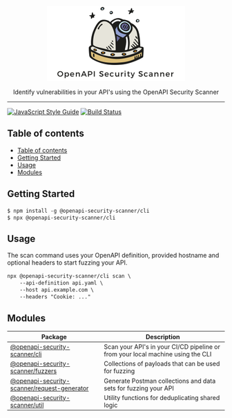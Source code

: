 <p align="center">
    <img alt="logo" src="https://raw.githubusercontent.com/cloudchefs/openapi-security-scanner/master/img/logo2.png" width="320">
</p>

<p align="center">
  Identify vulnerabilities in your API's using the OpenAPI Security Scanner
</p>

---

[![JavaScript Style Guide][standard-badge]][standard-url]
[![Build Status][travis-badge]][travis-url]

## Table of contents

- [Table of contents](#table-of-contents)
- [Getting Started](#getting-started)
- [Usage](#usage)
- [Modules](#modules)

## Getting Started

```
$ npm install -g @openapi-security-scanner/cli
$ npx @openapi-security-scanner/cli
```

## Usage

The scan command uses your OpenAPI definition, provided hostname and optional
headers to start fuzzing your API.

```
npx @openapi-security-scanner/cli scan \
    --api-definition api.yaml \
    --host api.example.com \
    --headers "Cookie: ..."
```

## Modules

| Package                                                                     | Description                                                                     |
| --------------------------------------------------------------------------- | ------------------------------------------------------------------------------- |
| [@openapi-security-scanner/cli](./packages/cli)                             | Scan your API's in your CI/CD pipeline or from your local machine using the CLI |
| [@openapi-security-scanner/fuzzers](./packages/fuzzers)                     | Collections of payloads that can be used for fuzzing                            |
| [@openapi-security-scanner/request-generator](./packages/request-generator) | Generate Postman collections and data sets for fuzzing your API                 |
| [@openapi-security-scanner/util](./packages/util)                           | Utility functions for deduplicating shared logic                                |

[standard-url]: http://standardjs.com/
[standard-badge]:
  https://img.shields.io/badge/code%20style-standard-brightgreen.svg
[travis-url]: https://travis-ci.org/cloudchefs/openapi-security-scanner
[travis-badge]:
  https://travis-ci.org/cloudchefs/openapi-security-scanner.svg?branch=master
